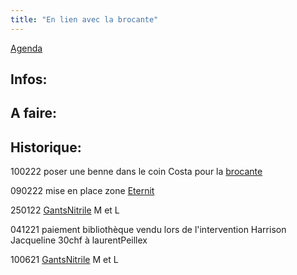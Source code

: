 ```yaml
---
title: "En lien avec la brocante"
---
```


[Agenda](notes/AgendaMaJournee.md) 
## Infos:

## A faire: 

## Historique:
100222 poser une benne dans le coin Costa pour la [brocante](notes/departements/D_Brocante.md)

090222 mise en place zone [Eternit](notes/gestionDechets/Eternit.md)

250122 [GantsNitrile](notes/equipements/consommables/C_GantsNitrile.md) M et L

041221 paiement bibliothèque vendu lors de l'intervention Harrison Jacqueline 30chf à laurentPeillex

100621  [GantsNitrile](notes/equipements/consommables/C_GantsNitrile.md) M et L
